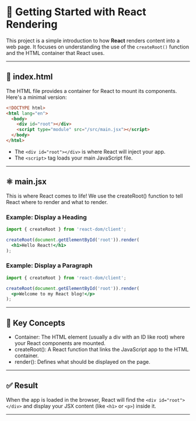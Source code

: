 # 🧠 Getting Started with React Rendering

This project is a simple introduction to how **React** renders content into a web page. It focuses on understanding the use of the `createRoot()` function and the HTML container that React uses.

---

## 📄 index.html

The HTML file provides a container for React to mount its components. Here's a minimal version:

```html
<!DOCTYPE html>
<html lang="en">
  <body>
    <div id="root"></div>
    <script type="module" src="/src/main.jsx"></script>
  </body>
</html>
```

- The `<div id="root"></div>` is where React will inject your app.
- The `<script>` tag loads your main JavaScript file.

----
## ⚛️ main.jsx

This is where React comes to life! We use the createRoot() function to tell React where to render and what to render.

### Example: Display a Heading
```jsx
import { createRoot } from 'react-dom/client';

createRoot(document.getElementById('root')).render(
  <h1>Hello React!</h1>
);
```

### Example: Display a Paragraph
```jsx
import { createRoot } from 'react-dom/client';

createRoot(document.getElementById('root')).render(
  <p>Welcome to my React blog!</p>
);
```

---

## 🧠 Key Concepts
- Container: The HTML element (usually a div with an ID like root) where your React components are mounted.
- createRoot(): A React function that links the JavaScript app to the HTML container.
- render(): Defines what should be displayed on the page.

---
## ✅ Result
When the app is loaded in the browser, React will find the `<div id="root"></div>` and display your JSX content (like `<h1>` or `<p>`) inside it.

---